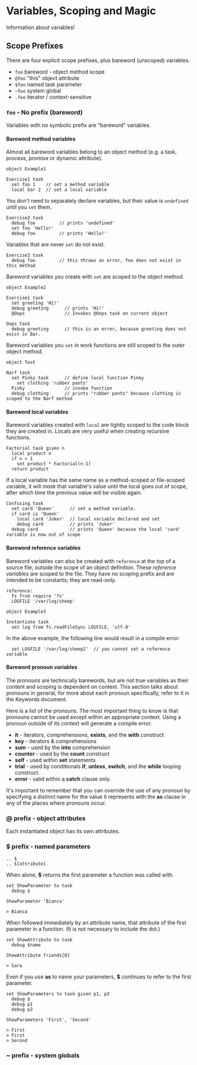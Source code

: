 # Variables, Scoping and Magic

Information about variables!

## Scope Prefixes

There are four explicit scope prefixes, plus bareword (unscoped) variables. 

 - `foo` bareword - object method scope
 - `@foo` "this" object attribute
 - `$foo` named task parameter
 - `~foo` system global 
 - `.foo` iterator / context-sensitive  
 
### `foo` - No prefix (bareword)

Variables with no symbolic prefix are "bareword" variables.

#### Bareword method variables
 
Almost all bareword variables belong to an object method (e.g. a task, process, promise or dynamic attribute). 

    object Example1

    Exercise1 task
      set foo 1    // set a method variable
      local bar 2  // set a local variable 

You don't need to separately declare variables, but their value is `undefined` until you `set` them. 

    Exercise2 task
      debug foo         // prints 'undefined'
      set foo 'Hello!'
      debug foo         // prints 'Hello!'

Variables that are never `set` do not exist.

    Exercise3 task
      debug foo         // this throws an error, foo does not exist in this method

Bareword variables you create with `set` are scoped to the object method.

    object Example2

    Exercise1 task 
      set greeting 'Hi!'
      debug greeting      // prints 'Hi!'
      @Oops               // Invokes @Oops task on current object

    Oops task
      debug greeting      // this is an error, because greeting does not exist in Bar.
      
Bareword variables you `set` in work functions are still scoped to the outer object method.

    object Test
    
    Narf task
      set Pinky task      // define local function Pinky
        set clothing 'rubber pants'
      Pinky               // invoke function
      debug clothing      // prints "rubber pants" because clothing is scoped to the Narf method
      
#### Bareword local variables
      
Bareword variables created with `local` are tightly scoped to the code block they are created in.  Locals are very useful when creating recursive functions.

    Factorial task given n
      local product n
      if n > 1
        set product * Factorial(n-1)
      return product 

If a local variable has the same name as a method-scoped or file-scoped variable, it will _mask_ that variable's value until the local goes out of scope, after which time the previous value will be visible again.

    Confusing task
      set card 'Queen'      // set a method variable.
      if card is 'Queen'
        local card 'Joker'  // local variable declared and set
        debug card          // prints 'Joker'
      debug card            // prints 'Queen' because the local 'card' variable is now out of scope

#### Bareword reference variables
      
Bareword variables can also be created with `reference` at the top of a source file, outside the scope of an object definition. These _reference variables_ are scoped to the file. They have no scoping prefix and are intended to be constants; they are read-only.

    reference:
      fs from require 'fs'
      LOGFILE '/var/log/sheep'
      
    object Example3
    
    Instantiate task
      set log from fs.readFileSync LOGFILE, 'utf-8'
        
In the above example, the following line would result in a compile error:        

      set LOGFILE '/var/log/sheep2'  // you cannot set a reference variable

#### Bareword pronoun variables

The _pronouns_ are technically barewords, but are not true variables as their content and scoping is dependent on context. This section talks about pronouns in general, for more about each pronoun specifically, refer to it in the Keywords document.
      
Here is a list of the pronouns. The most important thing to know is that pronouns cannot be used except within an appropriate context. Using a pronoun outside of its context will generate a compile error.

  - __it__ - iterators, comprehensions, **exists**, and the __with__ construct
  - __key__ - iterators & comprehensions
  - __sum__ - used by the __into__ comprehension
  - __counter__ - used by the __count__ construct
  - __self__ - used within __set__ statements
  - __trial__ - used by conditionals **if**, **unless**, **switch**, and the **while** looping construct.
  - __error__ - valid within a __catch__ clause only.
    
It's important to remember that you can override the use of any pronoun by specifying a distinct name for the value it represents with the __as__ clause in any of the places where pronouns occur.  

      
### @ prefix - object attributes

Each instantiated object has its own attributes.  


### $ prefix - named parameters

	.. $ 
	.. $[attribute]

When alone, **$** returns the first parameter a function was called with. 

	set ShowParameter to task
	  debug $

	ShowParameter 'Bianca'
	
	> Bianca

When followed immediately by an attribute name, that attribute of the first parameter in a function. (It is not necessary to include the dot.)

	set ShowAttribute to task
	  debug $name

	ShowAttribute friends[0]
	
	> Sara

Even if you use **as** to name your parameters, **$** continues to refer to the first parameter. 

	set ShowParameters to task given p1, p2
	  debug $
	  debug p1
	  debug p2

	ShowParameters 'First', 'Second'
	
	> First
	> First
	> Second


    

### ~ prefix - system globals

